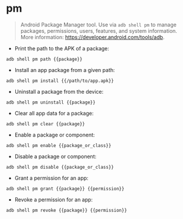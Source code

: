# pm

> Android Package Manager tool. Use via `adb shell pm` to manage packages, permissions, users, features, and system information.
> More information: <https://developer.android.com/tools/adb>.

- Print the path to the APK of a package:

`adb shell pm path {{package}}`

- Install an app package from a given path:

`adb shell pm install {{/path/to/app.apk}}`

- Uninstall a package from the device:

`adb shell pm uninstall {{package}}`

- Clear all app data for a package:

`adb shell pm clear {{package}}`

- Enable a package or component:

`adb shell pm enable {{package_or_class}}`

- Disable a package or component:

`adb shell pm disable {{package_or_class}}`

- Grant a permission for an app:

`adb shell pm grant {{package}} {{permission}}`

- Revoke a permission for an app:

`adb shell pm revoke {{package}} {{permission}}`
